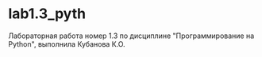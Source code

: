 # lab1.3_pyth
Лабораторная работа номер 1.3 по дисциплине "Программирование на Python", выполнила Кубанова К.О.
